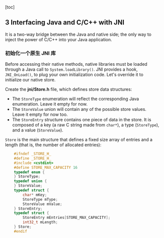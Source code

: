 [toc]

## 3 Interfacing Java and C/C++ with JNI

It is a two-way bridge between the Java and native side; the only way to inject the power of C/C++ into your Java application.

### 初始化一个原生 JNI 库

Before accessing their native methods, native libraries must be loaded through a Java call to `System.loadLibrary()`. JNI provides a hook, `JNI_OnLoad()`, to plug your own initialization code. Let's override it to initialize our native store.

Create the **jni/Store.h** file, which defines store data structures:

- The `StoreType` enumeration will reflect the corresponding Java enumeration. Leave it empty for now.
- The `StoreValue` union will contain any of the possible store values. Leave it empty for now too.
- The `StoreEntry` structure contains one piece of data in the store. It is composed of a key (a raw C string made from `char*`), a type (`StoreType`), and a value (`StoreValue`).

`Store` is the main structure that defines a fixed size array of entries and a length (that is, the number of allocated entries):

```c
    #ifndef _STORE_H_
    #define _STORE_H_
    #include <cstdint>
    #define STORE_MAX_CAPACITY 16
    typedef enum {
    } StoreType;
    typedef union {
    } StoreValue;
    typedef struct {
    	char* mKey;
    	StoreType mType;
    	StoreValue mValue;
    } StoreEntry;
    typedef struct {
    	StoreEntry mEntries[STORE_MAX_CAPACITY];
    	int32_t mLength;
    } Store;
    #endif
```